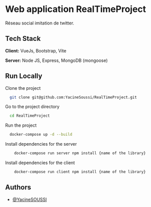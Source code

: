 
# Web application RealTimeProject

Réseau social imitation de twitter.

## Tech Stack

**Client:** VueJs, Bootstrap, Vite

**Server:** Node JS, Express, MongoDB (mongoose)


## Run Locally

Clone the project

```bash
  git clone git@github.com:YacineSoussi/RealTimeProject.git
```

Go to the project directory

```bash
  cd RealTimeProject
```

Run the project

```bash
  docker-compose up -d --build
```

Install dependencies for the server

```bash
    docker-compose run server npm install {name of the library}
```

Install dependencies for the client

```bash
    docker-compose run client npm install {name of the library}
```


## Authors

- [@YacineSOUSSI](https://www.github.com/YacineSoussi)
